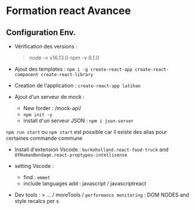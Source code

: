 # Formation react Avancee

## Configuration Env.

* Vérification des versions : 

    > node -v 
    v16.13.0
    > npm -v
    8.1.0

* Ajout des templates : 
`npm i -g create-react-app create-react-component create-react-library`

* Creation de l'application :  `create-react-app latihan`
* Ajout d'un serveur de mock : 

    * New forder : /mock-api/
    * `npm init -y`
    * install d'un serveur JSON : `npm i json-server`

`npm run start` ou `npm start` est possible car il existe des alias pour certaines commande commune

* Install d'extension Vscode : `burkeholland.react-food-truck` and `OfHumanBondage.react-proptypes-intellisense`
* setting Vscode :
    * find : `emmet`
    * include languages add : javascript / javascriptreact

* Dev tools : > ... / moreTools / `performance monitoring` : DOM NODES and style recalcs per s


## 